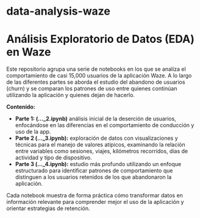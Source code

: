 # data-analysis-waze

# Análisis Exploratorio de Datos (EDA) en Waze

Este repositorio agrupa una serie de notebooks en los que se analiza el comportamiento de casi 15,000 usuarios de la aplicación Waze. A lo largo de las diferentes partes se aborda el estudio del abandono de usuarios (churn) y se comparan los patrones de uso entre quienes continúan utilizando la aplicación y quienes dejan de hacerlo.

**Contenido:**

- **Parte 1: (..._2.ipynb)** análisis inicial de la deserción de usuarios, enfocándose en las diferencias en el comportamiento de conducción y uso de la app.
- **Parte 2 (..._3.ipynb):** exploración de datos con visualizaciones y técnicas para el manejo de valores atípicos, examinando la relación entre variables como sesiones, viajes, kilómetros recorridos, días de actividad y tipo de dispositivo.
- **Parte 3 (..._4.ipynb):** estudio más profundo utilizando un enfoque estructurado para identificar patrones de comportamiento que distinguen a los usuarios retenidos de los que abandonaron la aplicación.

Cada notebook muestra de forma práctica cómo transformar datos en información relevante para comprender mejor el uso de la aplicación y orientar estrategias de retención.
